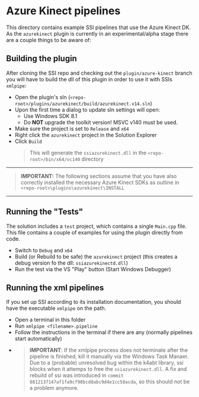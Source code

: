 # Azure Kinect pipelines
This directory contains example SSI pipelines that use the Azure Kinect DK. As the `azurekinect` plugin is currently in an experimental/alpha stage there are a couple things to be aware of:

## Building the plugin
After cloning the SSI repo and checking out the `plugin/azure-kinect` branch you will have to build the dll of this plugin in order to use it with SSIs `xmlpipe`:
* Open the plugin's sln (`<repo-root>/plugins/azurekinect/build/azurekinect.v14.sln`)
* Upon the first time a dialog to update sln settings will open:
    - Use Windows SDK 8.1
    - Do __NOT__ upgrade the toolkit version! MSVC v140 must be used.
* Make sure the project is set to `Release` and `x64`
* Right click the `azurekinect` project in the Solution Explorer
* Click `Build`
    > This will generate the `ssiazurekinect.dll` in the `<repo-root>/bin/x64/vc140` directory

---
> __IMPORTANT:__ The following sections assume that you have also correctly installed the necessary Azure Kinect SDKs as outline in `<repo-root>\plugins\azurekinect\INSTALL`
---

## Running the "Tests"
The solution includes a `test` project, which contains a single `Main.cpp` file. This file contains a couple of examples for using the plugin directly from code.
* Switch to `Debug` and `x64`
* Build (or Rebuild to be safe) the `azurekinect` project (this creates a debug version fo the dll: `ssiazurekinectd.dll`)
* Run the test via the VS "Play" button (Start Windows Debugger)

## Running the xml pipelines
If you set up SSI according to its installation documentation, you should have the executable `xmlpipe` on the path.
* Open a terminal in this folder
* Run `xmlpipe <filename>.pipeline`
* Follow the instructions in the terminal if there are any (normally pipelines start automatically)
* >__IMPORTANT__: If the xmlpipe process does not terminate after the pipeline is finished, kill it manually via the Windows Task Manaer. Due to a (probable) unresolved bug within the k4abt library, ssi blocks when it attemps to free the `ssiazurekinect.dll`. A fix and rebuild of ssi was introduced in `commit 8812137147af1fa9cf98bcd8abc9d4e1cc58acda`, so this should not be a problem anymore.